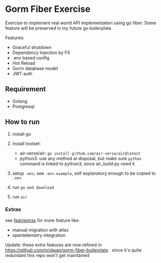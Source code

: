 # Gorm Fiber Exercise

Exercise to implement real world API implementation using go fiber.
Some feature will be preserved in my future go boilerplate.

Features:

- Graceful shutdown
- Dependency Injection by FX
- .env based config
- Hot Reload
- Gorm database model
- JWT auth

## Requirement

- Golang
- Postgresql

## How to run

1. install go
2. install toolset:

   - air-verse/air: `go install github.com/air-verse/air@latest`
   - python3: use any method at disposal, but make sure `python` command is linked to python3, since air_build.py need it

3. setup `.env`, see `.env.example`, self explanatory enough to be copied to `.env`
4. run `go mod download`
5. run `air`

### Extras
see [feat/extras](https://github.com/nridwan/gorm-fiber-exercise/tree/feat/extras) for more feature like:
- manual migration with atlas
- opentelemetry integration

Update: these extra features are now refined in https://github.com/nridwan/gorm-fiber-boilerplate . since it's quite redundant this repo won't get maintained
